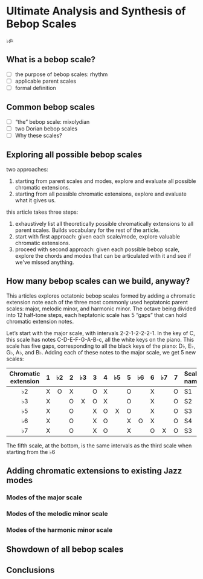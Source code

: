 # Ultimate Analysis and Synthesis of Bebop Scales

♭♯♮

## What is a bebop scale?

- [ ] the purpose of bebop scales: rhythm
- [ ] applicable parent scales
- [ ] formal definition

## Common bebop scales

- [ ] “the” bebop scale: mixolydian
- [ ] two Dorian bebop scales
- [ ] Why these scales?

## Exploring all possible bebop scales

two approaches:

1.  starting from parent scales and modes, explore and evaluate all possible chromatic extensions.
2.  starting from all possible chromatic extensions, explore and evaluate what it gives us.

this article takes three steps:

1.  exhaustively list all theoretically possible chromatically extensions to all parent scales. Builds vocabulary for the rest of the article.
2.  start with first approach: given each scale/mode, explore valuable chromatic extensions.
3.  proceed with second approach: given each possible bebop scale, explore the chords and modes that can be articulated with it and see if we've missed anything.

## How many bebop scales can we build, anyway?

This articles explores octatonic bebop scales formed by adding a chromatic extension note each of the three most commonly used heptatonic parent scales: major, melodic minor, and harmonic minor. The octave being divided into 12 half-tone steps, each heptatonic scale has 5 “gaps” that can hold chromatic extension notes.

Let’s start with the major scale, with intervals 2-2-1-2-2-2-1. In the key of C, this scale has notes C-D-E-F-G-A-B-c, all the white keys on the piano. This scale has five gaps, corresponding to all the black keys of the piano: D♭, E♭, G♭, A♭, and B♭. Adding each of these notes to the major scale, we get 5 new scales:

| Chromatic<br/>extension | 1 | ♭2 | 2 | ♭3 | 3 | 4 | ♭5 | 5 | ♭6 | 6 | ♭7 | 7 | Scale<br/>name |
| :---: | :---: | :---: | :---: | :---: | :---: | :---: | :---: | :---: | :---: | :---: | :---: | :---: | :--- |
| ♭2 | X | O | X |   | O | X |   | O |   | X |   | O | S1 |
| ♭3 | X |   | O | X | O | X |   | O |   | X |   | O | S2 |
| ♭5 | X |   | O |   | X | O | X | O |   | X |   | O | S3 |
| ♭6 | X |   | O |   | X | O |   | X | O | X |   | O | S4 |
| ♭7 | X |   | O |   | X | O |   | X |   | O | X | O | S3 |

The fifth scale, at the bottom, is the same intervals as the third scale when starting from the ♭6

## Adding chromatic extensions to existing Jazz modes

### Modes of the major scale

### Modes of the melodic minor scale

### Modes of the harmonic minor scale

## Showdown of all bebop scales

## Conclusions
